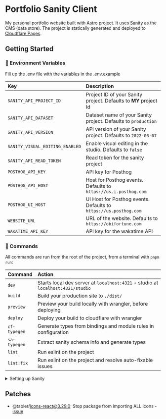 # Portfolio Sanity Client

My personal portfolio website built with [Astro](https://astro.build/) project. It uses [Sanity](https://www.sanity.io/) as the CMS (data store). The project is statically generated and deployed to [Cloudflare Pages](https://pages.cloudflare.com/).

## Getting Started

### 🤫 Environment Variables

Fill up the .env file with the variables in the .env.example

| Key                             | Description                                                      |
| :------------------------------ | :--------------------------------------------------------------- |
| `SANITY_API_PROJECT_ID`         | Project ID of your Sanity project. Defaults to **MY** project Id |
| `SANITY_API_DATASET`            | Dataset name of your Sanity project. Defaults to `production`    |
| `SANITY_API_VERSION`            | API version of your Sanity project. Defaults to `2022-03-07`     |
| `SANITY_VISUAL_EDITING_ENABLED` | Enable visual editing in the studio. Defaults to `false`         |
| `SANITY_API_READ_TOKEN`         | Read token for the sanity project                                |
| `POSTHOG_API_KEY`               | API key for Posthog                                              |
| `POSTHOG_API_HOST`              | Host for Posthog events. Defaults to `https://us.i.posthog.com`  |
| `POSTHOG_UI_HOST`               | UI Host for Posthog events. Defaults to `https://us.posthog.com` |
| `WEBSITE_URL`                   | URL of the website. Defaults to `https://obifortune.com`         |
| `WAKATIME_API_KEY`              | API key for the wakatime API                                     |

### 🧞 Commands

All commands are run from the root of the project, from a terminal with `pnpm run`:

| Command      | Action                                                                          |
| :----------- | :------------------------------------------------------------------------------ |
| `dev`        | Starts local dev server at `localhost:4321` + studio at `localhost:4321/studio` |
| `build`      | Build your production site to `./dist/`                                         |
| `preview`    | Preview your build locally with wrangler, before deploying                      |
| `deploy`     | Deploy your build to cloudflare with wrangler                                   |
| `cf-typegen` | Generate types from bindings and module rules in configuration                  |
| `sa-typegen` | Extract sanity schema info and generate types                                   |
| `lint`       | Run eslint on the project                                                       |
| `lint:fix`   | Run eslint on the project and resolve auto-fixable issues                       |

<details>
<summary>Setting up Sanity</summary>

### Setting up the sanity project

You need to create a sanity project to work with this portfolio. This can be done by running this in the root of the app

```bash
pnpm create sanity@latest
```

This will prompt you to do a few things

1. Login to your sanity
1. Create a new project
1. Don't add configuration files (this has already been done for you)
1. Select `clean project with no predefined schemas`. You can delete the newly created sanity changes
1. Go to the [Sanity dashboard](https://www.sanity.io/manage) and select your project to view your project ID and other details

</details>

## Patches

- @tabler/icons-react@3.29.0: Stop package from importing ALL icons - [issue](https://github.com/tabler/tabler-icons/issues/1233)
